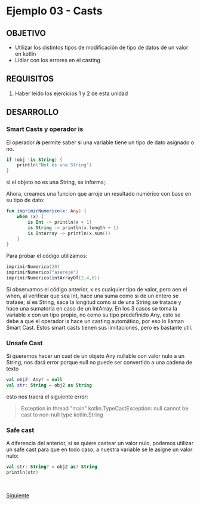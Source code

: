 # Ejemplo 03 - Casts

## OBJETIVO

- Utilizar los distintos tipos de modificación de tipo de datos de un valor en kotlin 
- Lidiar con los errores en el casting

## REQUISITOS

1. Haber leído los ejercicios 1 y 2 de esta unidad

## DESARROLLO

### Smart Casts y operador is

El operador ***is*** permite saber si una variable tiene un tipo de dato asignado o no.

```kotlin
if (obj !is String) { 
    println("Not es una String")
}
```

si el objeto no es una String, se informa;.

Ahora, creamos una funcion que arroje un resultado numérico con base en su tipo de dato:

```kotlin
fun imprimirNumerico(x: Any) {
    when (x) {
        is Int -> println(x + 1)
        is String -> println(x.length + 1)
        is IntArray -> println(x.sum())
    }
}
```

Para probar el código utilizamos: 

```kotlin
imprimirNumerico(20)
imprimirNumerico("asereje")
imprimirNumerico(intArrayOf(2,4,6))
```

Si observamos el código anterior, x es cualquier tipo de valor, pero aen el when, al verificar que sea Int, hace una suma como si de un entero se tratase; si es String, saca la longitud como si de una String se tratace y hace una sumatoria en caso de un IntArray. En los 3 casos se toma la variable x con un tipo propio, no como su tipo predefinido Any, esto se debe a que el operador is hace un casting automático, por eso lo llaman Smart Cast. Estos smart casts tienen sus limitaciones, pero es bastante util.

### Unsafe Cast

Si queremos hacer un cast de un objeto Any nullable con valor nulo a un String, nos dará error porque null no puede ser convertido a una cadena de texto


```kotlin
val obj2: Any? = null
val str: String = obj2 as String  
```

esto nos traerá el siguiente error:

> Exception in thread "main" kotlin.TypeCastException: null cannot be cast to non-null type kotlin.String

### Safe cast

A diferencia del anterior, si se quiere castear un valor nulo, podemos utilizar un safe cast para que en todo caso, a nuestra variable se le asigne un valor nulo:

```kotlin
val str: String? = obj2 as? String
println(str)
```





</br>

[Siguiente](../Reto-Final)